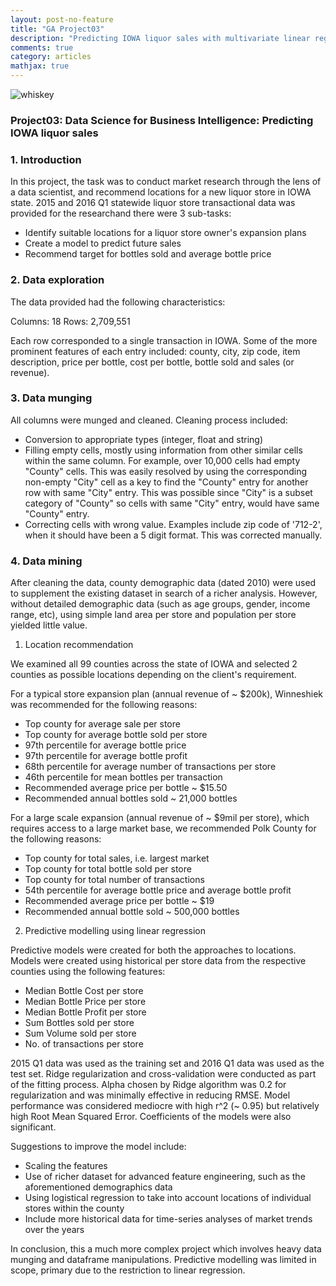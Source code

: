 ```yaml
---
layout: post-no-feature
title: "GA Project03"
description: "Predicting IOWA liquor sales with multivariate linear regression"
comments: true
category: articles
mathjax: true
---
```


![whiskey]({{site-url}}/images/whiskey.png)

### Project03: Data Science for Business Intelligence: Predicting IOWA liquor sales

### 1. Introduction

In this project, the task was to conduct market research through the lens of a data scientist, and recommend locations for a new liquor store in IOWA state. 2015 and 2016 Q1 statewide liquor store transactional data was provided for the researchand there were 3 sub-tasks:

   - Identify suitable locations for a liquor store owner's expansion plans
   - Create a model to predict future sales
   - Recommend target for bottles sold and average bottle price

### 2. Data exploration

The data provided had the following characteristics:

Columns: 18
Rows: 2,709,551

Each row corresponded to a single transaction in IOWA. Some of the more prominent features of each entry included: county, city, zip code, item description, price per bottle, cost per bottle, bottle sold and sales (or revenue).

### 3. Data munging

All columns were munged and cleaned. Cleaning process included:

- Conversion to appropriate types (integer, float and string)
- Filling empty cells, mostly using information from other similar cells within the same column. For example, over 10,000 cells had empty "County" cells. This was easily resolved by using the corresponding non-empty "City" cell as a key to find the "County" entry for another row with same "City" entry. This was possible since "City" is a subset category of "County" so cells with same "City" entry, would have same "County" entry.
- Correcting cells with wrong value. Examples include zip code of '712-2', when it should have been a 5 digit format. This was corrected manually.



### 4. Data mining

After cleaning the data, county demographic data (dated 2010) were used to supplement the existing dataset in search of a richer analysis. However, without detailed demographic data (such as age groups, gender, income range, etc), using simple land area per store and population per store yielded little value.

1) Location recommendation

We examined all 99 counties across the state of IOWA and selected 2 counties as possible locations depending on the client's requirement.

For a typical store expansion plan (annual revenue of ~ \$200k), Winneshiek was recommended for the following reasons:
   - Top county for average sale per store
   - Top county for average bottle sold per store
   - 97th percentile for average bottle price
   - 97th percentile for average bottle profit
   - 68th percentile for average number of transactions per store
   - 46th percentile for mean bottles per transaction
   - Recommended average price per bottle ~ \$15.50
   - Recommended annual bottles sold ~ 21,000 bottles
   
For a large scale expansion (annual revenue of ~ \$9mil per store), which requires access to a large market base, we recommended Polk County for the following reasons:

   - Top county for total sales, i.e. largest market
   - Top county for total bottle sold per store
   - Top county for total number of transactions
   - 54th percentile for average bottle price and average bottle profit
   - Recommended average price per bottle ~ \$19
   - Recommended annual bottle sold ~ 500,000 bottles

2) Predictive modelling using linear regression

Predictive models were created for both the approaches to locations. Models were created using historical per store data from the respective counties using the following features:

   - Median Bottle Cost per store
   - Median Bottle Price per store
   - Median Bottle Profit per store
   - Sum Bottles sold per store
   - Sum Volume sold per store
   - No. of transactions per store

2015 Q1 data was used as the training set and 2016 Q1 data was used as the test set. Ridge regularization and cross-validation were conducted as part of the fitting process. Alpha chosen by Ridge algorithm was 0.2 for regularization and was minimally effective in reducing RMSE. Model performance was considered mediocre with high r^2 (~ 0.95) but relatively high Root Mean Squared Error. Coefficients of the models were also significant.

Suggestions to improve the model include:

   - Scaling the features
   - Use of richer dataset for advanced feature engineering, such as the aforementioned demographics data
   - Using logistical regression to take into account locations of individual stores within the county
   - Include more historical data for time-series analyses of market trends over the years

In conclusion, this a much more complex project which involves heavy data munging and dataframe manipulations. Predictive modelling was limited in scope, primary due to the restriction to linear regression. 
